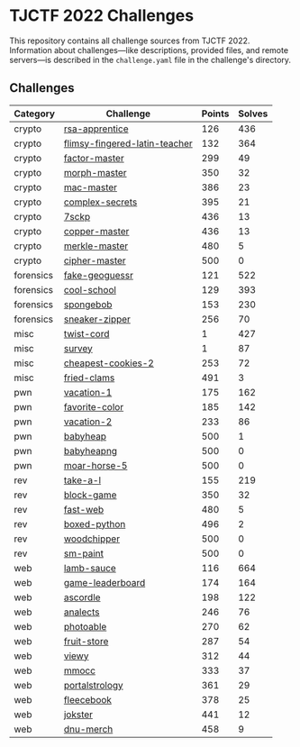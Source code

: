 # TJCTF 2022 Challenges

This repository contains all challenge sources from TJCTF 2022. Information about challenges—like descriptions, provided files, and remote servers—is described in the `challenge.yaml` file in the challenge's directory.

## Challenges
| Category  | Challenge                                                             | Points | Solves |
| --------- | --------------------------------------------------------------------- | ------ | ------ |
| crypto    | [rsa-apprentice](crypto/rsa-apprentice)                               | 126    | 436    |
| crypto    | [flimsy-fingered-latin-teacher](crypto/flimsy-fingered-latin-teacher) | 132    | 364    |
| crypto    | [factor-master](crypto/factor-master)                                 | 299    | 49     |
| crypto    | [morph-master](crypto/morph-master)                                   | 350    | 32     |
| crypto    | [mac-master](crypto/mac-master)                                       | 386    | 23     |
| crypto    | [complex-secrets](crypto/complex-secrets)                             | 395    | 21     |
| crypto    | [7sckp](crypto/7sckp)                                                 | 436    | 13     |
| crypto    | [copper-master](crypto/copper-master)                                 | 436    | 13     |
| crypto    | [merkle-master](crypto/merkle-master)                                 | 480    | 5      |
| crypto    | [cipher-master](crypto/cipher-master)                                 | 500    | 0      |
| forensics | [fake-geoguessr](forensics/fake-geoguessr)                            | 121    | 522    |
| forensics | [cool-school](forensics/cool-school)                                  | 129    | 393    |
| forensics | [spongebob](forensics/spongebob)                                      | 153    | 230    |
| forensics | [sneaker-zipper](forensics/sneaker-zipper)                            | 256    | 70     |
| misc      | [twist-cord](misc/twist-cord)                                         | 1      | 427    |
| misc      | [survey](misc/survey)                                                 | 1      | 87     |
| misc      | [cheapest-cookies-2](misc/cheapest-cookies-2)                         | 253    | 72     |
| misc      | [fried-clams](misc/fried-clams)                                       | 491    | 3      |
| pwn       | [vacation-1](pwn/vacation-1)                                          | 175    | 162    |
| pwn       | [favorite-color](pwn/favorite-color)                                  | 185    | 142    |
| pwn       | [vacation-2](pwn/vacation-2)                                          | 233    | 86     |
| pwn       | [babyheap](pwn/babyheap)                                              | 500    | 1      |
| pwn       | [babyheapng](pwn/babyheapng)                                          | 500    | 0      |
| pwn       | [moar-horse-5](pwn/moar-horse-5)                                      | 500    | 0      |
| rev       | [take-a-l](rev/take-a-l)                                              | 155    | 219    |
| rev       | [block-game](rev/block-game)                                          | 350    | 32     |
| rev       | [fast-web](rev/fast-web)                                              | 480    | 5      |
| rev       | [boxed-python](rev/boxed-python)                                      | 496    | 2      |
| rev       | [woodchipper](rev/woodchipper)                                        | 500    | 0      |
| rev       | [sm-paint](rev/sm-paint)                                              | 500    | 0      |
| web       | [lamb-sauce](web/lamb-sauce)                                          | 116    | 664    |
| web       | [game-leaderboard](web/game-leaderboard)                              | 174    | 164    |
| web       | [ascordle](web/ascordle)                                              | 198    | 122    |
| web       | [analects](web/analects)                                              | 246    | 76     |
| web       | [photoable](web/photoable)                                            | 270    | 62     |
| web       | [fruit-store](web/fruit-store)                                        | 287    | 54     |
| web       | [viewy](web/viewy)                                                    | 312    | 44     |
| web       | [mmocc](web/mmocc)                                                    | 333    | 37     |
| web       | [portalstrology](web/portalstrology)                                  | 361    | 29     |
| web       | [fleecebook](web/fleecebook)                                          | 378    | 25     |
| web       | [jokster](web/jokster)                                                | 441    | 12     |
| web       | [dnu-merch](web/dnu-merch)                                            | 458    | 9      |
